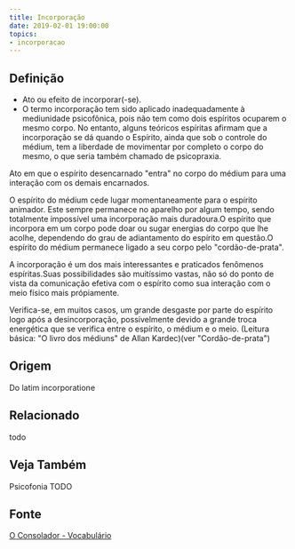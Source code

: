 ```yaml
---
title: Incorporação
date: 2019-02-01 19:00:00
topics:
- incorporacao
---
```


## Definição
* Ato ou efeito de incorporar(-se).  
* O termo incorporação tem sido aplicado inadequadamente à mediunidade
  psicofônica, pois não tem como dois espíritos ocuparem o mesmo corpo. No
  entanto, alguns teóricos espíritas afirmam que a incorporação se dá quando o
  Espírito, ainda que sob o controle do médium, tem a liberdade de movimentar
  por completo o corpo do mesmo, o que seria também chamado de psicopraxia. 

Ato em que o espírito desencarnado "entra" no corpo do médium para uma
interação com os demais encarnados. 

O espírito do médium cede lugar momentaneamente para o espírito animador. Este
sempre permanece no aparelho por algum tempo, sendo totalmente impossível uma
incorporação mais duradoura.O espírito que incorpora em um corpo pode doar ou
sugar energias do corpo que lhe acolhe, dependendo do grau de adiantamento do
espírito em questão.O espírito do médium permanece ligado a seu corpo pelo
"cordão-de-prata".

A incorporação é um dos mais interessantes e praticados fenômenos espíritas.Suas
possibilidades são muitíssimo vastas, não só do ponto de vista da comunicação
efetiva com o espírito como sua interação com o meio físico mais
própiamente.

Verifica-se, em muitos casos, um grande desgaste por parte do espírito logo após
a desincorporação, possivelmente devido a grande troca energética que se
verifica entre o espírito, o médium e o meio. (Leitura básica: "O livro dos
médiuns" de Allan Kardec)(ver "Cordão-de-prata") 

## Origem
Do latim incorporatione

## Relacionado
todo

## Veja Também
Psicofonia
TODO

## Fonte
[O Consolador - Vocabulário](http://www.oconsolador.com.br/linkfixo/vocabulario/principal.html)


